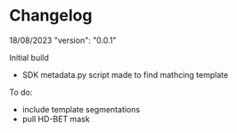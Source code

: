 # Changelog

18/08/2023
"version": "0.0.1"

Initial build
- SDK metadata.py script made to find mathcing template
  
To do:
- include template segmentations
- pull HD-BET mask
